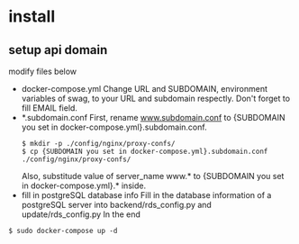 # install
## setup api domain
modify files below
* docker-compose.yml
  Change URL and SUBDOMAIN, environment variables of swag, to your URL and subdomain respectly.
  Don't forget to fill EMAIL field.
* *.subdomain.conf
  First, rename www.subdomain.conf to {SUBDOMAIN you set in docker-compose.yml}.subdomain.conf.
  ```command
  $ mkdir -p ./config/nginx/proxy-confs/
  $ cp {SUBDOMAIN you set in docker-compose.yml}.subdomain.conf ./config/nginx/proxy-confs/
  ```
  Also, substitude value of server_name www.* to {SUBDOMAIN you set in docker-compose.yml}.* inside.
* fill in postgreSQL database info
  Fill in the database information of a postgreSQL server into backend/rds_config.py and update/rds_config.py
In the end
```command
$ sudo docker-compose up -d
```
